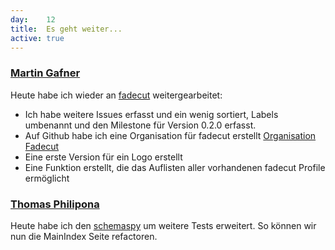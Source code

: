 ```yaml
---
day: 	12
title:	Es geht weiter...
active: true
---
```


### [Martin Gafner](https://github.com/mgafner)
Heute habe ich wieder an [fadecut](https://github.com/micressor/fadecut) weitergearbeitet:
* Ich habe weitere Issues erfasst und ein wenig sortiert, Labels umbenannt und den Milestone für Version 0.2.0 erfasst. 
* Auf Github habe ich eine Organisation für fadecut erstellt [Organisation Fadecut](https://github.com/fadecut)
* Eine erste Version für ein Logo erstellt
* Eine Funktion erstellt, die das Auflisten aller vorhandenen fadecut Profile ermöglicht
 
### [Thomas Philipona](https://github.com/phil-pona)
Heute habe ich den [schemaspy](https://github.com/drnoa/schemaspy) um weitere Tests erweitert. So können wir nun die MainIndex Seite refactoren.


 
